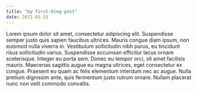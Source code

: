 ```yaml
---
title: "my first-blog-post"
date: 2021-01-15
---
```

Lorem ipsum dolor sit amet, consectetur adipiscing elit. Suspendisse semper justo quis sapien faucibus ultrices. Mauris congue diam ipsum, non euismod nulla viverra in. Vestibulum sollicitudin nibh purus, eu tincidunt risus sollicitudin varius. Suspendisse accumsan efficitur lacus ornare scelerisque. Integer eu porta sem. Donec eu tempor orci, sit amet facilisis mauris. Maecenas sagittis augue eu magna ultrices, eget consectetur ex congue. Praesent eu quam ac felis elementum interdum nec ac augue. Nulla pretium dignissim ante, quis fermentum justo rutrum ornare. Nullam placerat nunc non velit commodo convallis.

